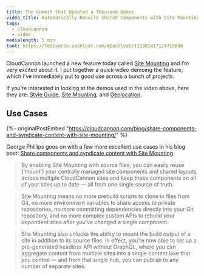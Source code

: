 ```yaml
---
title: The Commit that Updated a Thousand Demos
video_title: Automatically Rebuild Shared Components with Site Mounting
tags:
  - cloudcannon
  - video
medialength: 5 min
toot: https://fediverse.zachleat.com/@zachleat/111381417124715846
---
```

CloudCannon launched a new feature today called [Site Mounting](https://cloudcannon.com/documentation/articles/site-mounting/) and I’m very excited about it. I put together a quick video demoing the feature, which I’ve immediately put to good use across a bunch of projects.

<div><youtube-lite-player @slug="IwZf9VdQbKo" @label="{{ video_title }}"></youtube-lite-player></div>

If you’re interested in looking at the demos used in the video above, here they are: [Style Guide](https://wandering-cow.cloudvent.net/), [Site Mounting](https://ardent-desert.cloudvent.net/), and [Geolocation](https://busy-jellyfish.cloudvent.net/).

## Use Cases

{%- originalPostEmbed "https://cloudcannon.com/blog/share-components-and-syndicate-content-with-site-mounting/" %}

George Phillips goes on with a few more excellent use cases in his blog post: [Share components and syndicate content with Site Mounting](https://cloudcannon.com/blog/share-components-and-syndicate-content-with-site-mounting/).


> By enabling Site Mounting with source files, you can easily reuse (’mount’) your centrally managed site components and shared layouts across multiple CloudCannon sites and keep these components on all of your sites up to date — all from one single source of truth.

> Site Mounting means no more prebuild scripts to clone in files from Git, no more environment variables to share access to private repositories, no more committing dependencies directly into your Git repository, and no more complex custom APIs to rebuild your dependent sites after you’ve changed a single component.

> Site Mounting also unlocks the ability to mount the build output of a site in addition to its source files. In effect, you’re now able to set up a pre-generated headless API without GraphQL, where you can aggregate content from multiple sites into a single content lake that you control — and from that single hub, you can publish to any number of separate sites.
